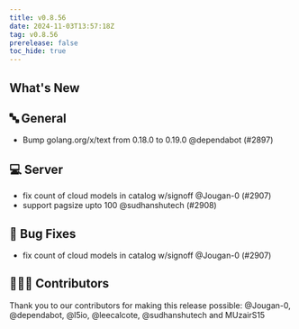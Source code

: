 ```yaml
---
title: v0.8.56
date: 2024-11-03T13:57:18Z
tag: v0.8.56
prerelease: false
toc_hide: true
---
```


## What's New
## 🔤 General
- Bump golang.org/x/text from 0.18.0 to 0.19.0 @dependabot (#2897)

## 💻 Server

- fix count of cloud models in catalog w/signoff @Jougan-0 (#2907)
- support pagsize upto 100 @sudhanshutech (#2908)

## 🐛 Bug Fixes

- fix count of cloud models in catalog w/signoff @Jougan-0 (#2907)

## 👨🏽‍💻 Contributors

Thank you to our contributors for making this release possible:
@Jougan-0, @dependabot, @l5io, @leecalcote, @sudhanshutech and MUzairS15

